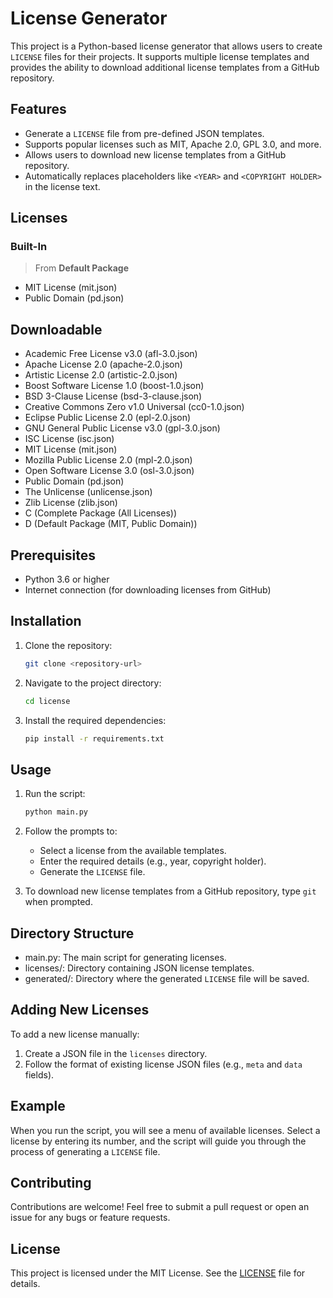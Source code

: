# License Generator

This project is a Python-based license generator that allows users to create `LICENSE` files for their projects. It supports multiple license templates and provides the ability to download additional license templates from a GitHub repository.

## Features

- Generate a `LICENSE` file from pre-defined JSON templates.
- Supports popular licenses such as MIT, Apache 2.0, GPL 3.0, and more.
- Allows users to download new license templates from a GitHub repository.
- Automatically replaces placeholders like `<YEAR>` and `<COPYRIGHT HOLDER>` in the license text.

## Licenses

### Built-In

> From **Default Package**
- MIT License (mit.json)
- Public Domain (pd.json)

## Downloadable

- Academic Free License v3.0 (afl-3.0.json)
- Apache License 2.0 (apache-2.0.json)
- Artistic License 2.0 (artistic-2.0.json)
- Boost Software License 1.0 (boost-1.0.json)
- BSD 3-Clause License (bsd-3-clause.json)
- Creative Commons Zero v1.0 Universal (cc0-1.0.json)
- Eclipse Public License 2.0 (epl-2.0.json)
- GNU General Public License v3.0 (gpl-3.0.json)
- ISC License (isc.json)
- MIT License (mit.json)
- Mozilla Public License 2.0 (mpl-2.0.json)
- Open Software License 3.0 (osl-3.0.json)
- Public Domain (pd.json)
- The Unlicense (unlicense.json)
- Zlib License (zlib.json)
- C (Complete Package (All Licenses))
- D (Default Package (MIT, Public Domain))

## Prerequisites

- Python 3.6 or higher
- Internet connection (for downloading licenses from GitHub)

## Installation

1. Clone the repository:

    ```bash
    git clone <repository-url>
    ```

2. Navigate to the project directory:

    ```bash
    cd license
    ```

3. Install the required dependencies:

    ```bash
    pip install -r requirements.txt
    ```

## Usage

1. Run the script:

    ```bash
    python main.py
    ```

2. Follow the prompts to:
   - Select a license from the available templates.
   - Enter the required details (e.g., year, copyright holder).
   - Generate the `LICENSE` file.

3. To download new license templates from a GitHub repository, type `git` when prompted.

## Directory Structure

- main.py: The main script for generating licenses.
- licenses/: Directory containing JSON license templates.
- generated/: Directory where the generated `LICENSE` file will be saved.

## Adding New Licenses

To add a new license manually:

1. Create a JSON file in the `licenses` directory.
2. Follow the format of existing license JSON files (e.g., `meta` and `data` fields).

## Example

When you run the script, you will see a menu of available licenses. Select a license by entering its number, and the script will guide you through the process of generating a `LICENSE` file.

## Contributing

Contributions are welcome! Feel free to submit a pull request or open an issue for any bugs or feature requests.

## License

This project is licensed under the MIT License. See the [LICENSE](LICENSE) file for details.

